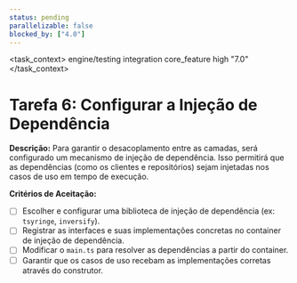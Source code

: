 ```yaml
---
status: pending
parallelizable: false
blocked_by: ["4.0"]
---
```


<task_context>
<domain>engine/testing</domain>
<type>integration</type>
<scope>core_feature</scope>
<complexity>high</complexity>
<dependencies></dependencies>
<unblocks>"7.0"</unblocks>
</task_context>

# Tarefa 6: Configurar a Injeção de Dependência

**Descrição:**
Para garantir o desacoplamento entre as camadas, será configurado um mecanismo de injeção de dependência. Isso permitirá que as dependências (como os clientes e repositórios) sejam injetadas nos casos de uso em tempo de execução.

**Critérios de Aceitação:**
- [ ] Escolher e configurar uma biblioteca de injeção de dependência (ex: `tsyringe`, `inversify`).
- [ ] Registrar as interfaces e suas implementações concretas no container de injeção de dependência.
- [ ] Modificar o `main.ts` para resolver as dependências a partir do container.
- [ ] Garantir que os casos de uso recebam as implementações corretas através do construtor.
